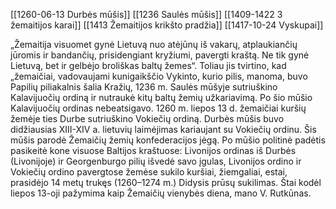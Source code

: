 [[1260-06-13 Durbės mūšis]]
[[1236 Saulės mūšis]]
[[1409-1422 3 žemaitijos karai]]
[[1413 Žemaitijos krikšto pradžia]]
[[1417-10-24 Vyskupai]]


„Žemaitija visuomet gynė Lietuvą nuo atėjūnų iš vakarų, atplaukiančių jūromis ir bandančių, prisidengiant kryžiumi, pavergti kraštą. Ne tik gynė Lietuvą, bet ir gelbėjo broliškas baltų žemes“. Toliau jis tvirtino, kad „žemaičiai, vadovaujami kunigaikščio Vykinto, kurio pilis, manoma, buvo Papilių piliakalnis šalia Kražių, 1236 m. Saulės mūšyje sutriuškino Kalavijuočių ordiną ir nutraukė kitų baltų žemių užkariavimą. Po šio mūšio Kalavijuočių ordinas nebeatsigavo. 1260 m. liepos 13 d. žemaičiai kuršių žemėje ties Durbe sutriuškino Vokiečių ordiną. Durbės mūšis buvo didžiausias XIII-XIV a. lietuvių laimėjimas kariaujant su Vokiečių ordinu. Šis mūšis parodė Žemaičių žemių konfederacijos jėgą. Po mūšio politinė padėtis pasikeitė kone visuose Baltijos kraštuose: Livonijos ordinas iš Durbės (Livonijoje) ir Georgenburgo pilių išvedė savo įgulas, Livonijos ordino ir Vokiečių ordino pavergtose žemėse sukilo kuršiai, žiemgaliai, estai, prasidėjo 14 metų trukęs (1260–1274 m.) Didysis prūsų sukilimas. Štai kodėl liepos 13-oji pažymima kaip Žemaičių vienybės diena, mano V. Rutkūnas.  
  
